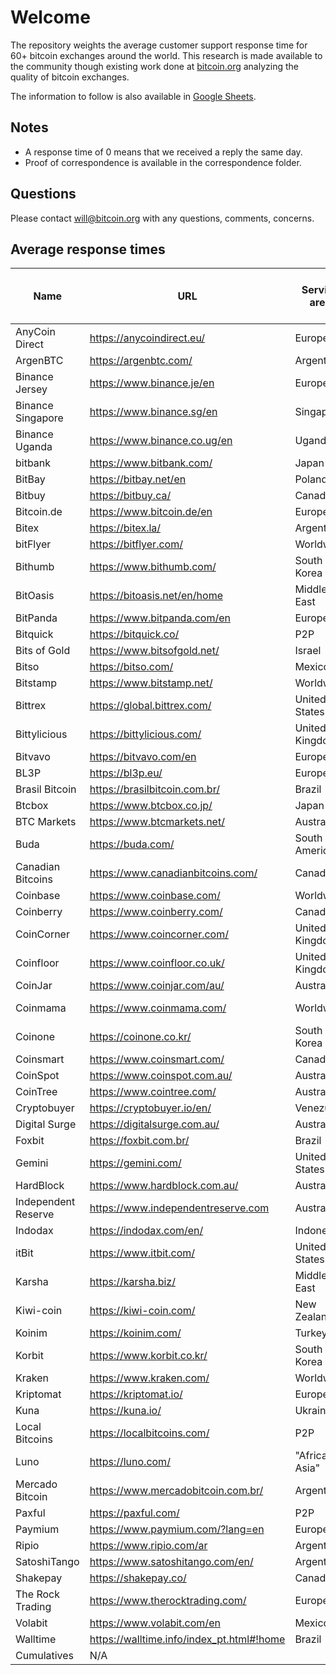 # Welcome

The repository weights the average customer support response time for 60+
bitcoin exchanges around the world. This research is made available to the
community though existing work done at [bitcoin.org](https://bitcoin.org/)
analyzing the quality of bitcoin exchanges.

The information to follow is also available in [Google Sheets](https://docs.google.com/spreadsheets/d/1k90K6aCj9MMQZjDoMbQsG5_B7MZ4YHkCg_gmtP1G_ag/edit?usp=sharing).

## Notes

+ A response time of 0 means that we received a reply the same day.
+ Proof of correspondence is available in the correspondence folder.

## Questions

Please contact [will@bitcoin.org](mailto:will@bitcoin.org) with any questions,
comments, concerns.

## Average response times


| Name                | URL                                       | Service area   | Contact                                                                  | Last contacted | Response time in days | Previous response time in days (1) | Previous response time in days (2) | Average response time in days | 
|---------------------|-------------------------------------------|----------------|--------------------------------------------------------------------------|----------------|-----------------------|------------------------------------|------------------------------------|-------------------------------| 
| AnyCoin Direct      | https://anycoindirect.eu/                 | Europe         | support@anycoindirect.eu                                                 | 6/4/2020       | 1                     |                                    |                                    | 1.00                          | 
| ArgenBTC            | https://argenbtc.com/                     | Argentina      | contacto@argenbtc.com                                                    | 6/4/2020       | 0                     |                                    |                                    | 0.00                          | 
| Binance Jersey      | https://www.binance.je/en                 | Europe         | https://support.binance.je/hc/en-us/requests/new                         | 6/4/2020       | 1                     |                                    |                                    | 1.00                          | 
| Binance Singapore   | https://www.binance.sg/en                 | Singapore      | https://binancesingapore.zendesk.com/hc/en-us/requests/new               | 6/4/2020       | 1                     |                                    |                                    | 1.00                          | 
| Binance Uganda      | https://www.binance.co.ug/en              | Uganda         | https://support.binance.co.ug/hc/en-us/requests/new                      | 6/4/2020       | 1                     |                                    |                                    | 1.00                          | 
| bitbank             | https://www.bitbank.com/                  | Japan          | support@bitbank.com                                                      | 6/4/2020       | 1                     |                                    |                                    | 1.00                          | 
| BitBay              | https://bitbay.net/en                     | Poland         | https://support.bitbay.net/en/support/home                               | 6/4/2020       | 1                     |                                    |                                    | 1.00                          | 
| Bitbuy              | https://bitbuy.ca/                        | Canada         | https://support.bitbuy.ca/hc/en-us/requests/new                          | 6/4/2020       | 1                     |                                    |                                    | 1.00                          | 
| Bitcoin.de          | https://www.bitcoin.de/en                 | Europe         | https://www.bitcoin.de/en/kontakt                                        | 6/8/2020       | 0                     |                                    |                                    | 0.00                          | 
| Bitex               | https://bitex.la/                         | Argentina      | Icon in bottom right-hand corner of page                                 | 6/8/2020       | 11                    |                                    |                                    | 11.00                         | 
| bitFlyer            | https://bitflyer.com/                     | Worldwide      | https://bitflyer.com/en-eu/contact                                       | 6/8/2020       | 0                     |                                    |                                    | 0.00                          | 
| Bithumb             | https://www.bithumb.com/                  | South Korea    | info@bithumbcorp.com                                                     | 6/8/2020       | 5                     |                                    |                                    | 5.00                          | 
| BitOasis            | https://bitoasis.net/en/home              | Middle East    | https://bitoasis.net/en/support                                          | 6/4/2020       | 1                     |                                    |                                    | 1.00                          | 
| BitPanda            | https://www.bitpanda.com/en               | Europe         | https://support.bitpanda.com/hc/en-us/requests/new                       | 6/4/2020       | 1                     |                                    |                                    | 1.00                          | 
| Bitquick            | https://bitquick.co/                      | P2P            | https://bitquick.co/contact                                              | 6/4/2020       | 1                     |                                    |                                    | 1.00                          | 
| Bits of Gold        | https://www.bitsofgold.net/               | Israel         | https://bitsofgoldhelp.freshdesk.com/en/support/tickets/new              | 6/4/2020       | 3                     |                                    |                                    | 3.00                          | 
| Bitso               | https://bitso.com/                        | Mexico         | https://help.bitso.com/en/support/tickets/new                            | 6/4/2020       | 8                     |                                    |                                    | 8.00                          | 
| Bitstamp            | https://www.bitstamp.net/                 | Worldwide      | support@bitstamp.net                                                     | 6/4/2020       | 1                     |                                    |                                    | 1.00                          | 
| Bittrex             | https://global.bittrex.com/               | United States  | https://bittrexglobal.zendesk.com/hc/en-us/requests/new                  | 6/4/2020       | 1                     |                                    |                                    | 1.00                          | 
| Bittylicious        | https://bittylicious.com/                 | United Kingdom | support@bittylicious.com                                                 | 6/4/2020       | 1                     |                                    |                                    | 1.00                          | 
| Bitvavo             | https://bitvavo.com/en                    | Europe         | https://support.bitvavo.com/l/en                                         | 6/4/2020       | 1                     |                                    |                                    | 1.00                          | 
| BL3P                | https://bl3p.eu/                          | Europe         | contact@bl3p.eu                                                          | 6/4/2020       | 1                     |                                    |                                    | 1.00                          | 
| Brasil Bitcoin      | https://brasilbitcoin.com.br/             | Brazil         | suporte@brasilbitcoin.com.br                                             | 6/4/2020       | 1                     |                                    |                                    | 1.00                          | 
| Btcbox              | https://www.btcbox.co.jp/                 | Japan          | https://support.btcbox.co.jp/hc/en-us/requests/new                       | 6/4/2020       | 1                     |                                    |                                    | 1.00                          | 
| BTC Markets         | https://www.btcmarkets.net/               | Australia      | https://support.btcmarkets.net/hc/en-us/requests/new                     | Pending        | N/A                   |                                    |                                    | N/A                           | 
| Buda                | https://buda.com/                         | South America  | Icon in bottom right-hand corner of page                                 | 6/8/2020       | 0                     |                                    |                                    | 0.00                          | 
| Canadian Bitcoins   | https://www.canadianbitcoins.com/         | Canada         | info@canadianbitcoins.com                                                | 6/5/2020       | 0                     |                                    |                                    | 0.00                          | 
| Coinbase            | https://www.coinbase.com/                 | Worldwide      | https://help.coinbase.com/en/contact-us                                  | 6/8/2020       | 0                     |                                    |                                    | N/A                           | 
| Coinberry           | https://www.coinberry.com/                | Canada         | https://help.coinberry.com/s/                                            | 6/5/2020       | 0                     |                                    |                                    | N/A                           | 
| CoinCorner          | https://www.coincorner.com/               | United Kingdom | https://www.coincorner.com/ContactUs                                     | 6/5/2020       | 0                     |                                    |                                    | 0.00                          | 
| Coinfloor           | https://www.coinfloor.co.uk/              | United Kingdom | support@coinfloor.co.uk                                                  | 6/5/2020       | 4                     |                                    |                                    | 4.00                          | 
| CoinJar             | https://www.coinjar.com/au/               | Australia      | https://support.coinjar.com/hc/en-us/requests/new                        | 6/5/2020       | 3                     |                                    |                                    | 3.00                          | 
| Coinmama            | https://www.coinmama.com/                 | Worldwide      | https://support.coinmama.com/hc/en-us/requests/new?ticket_form_id=190869 | 6/5/2020       | 0                     |                                    |                                    | 0.00                          | 
| Coinone             | https://coinone.co.kr/                    | South Korea    | support@coinone.co.kr                                                    | 6/8/2020       | 2                     |                                    |                                    | 2.00                          | 
| Coinsmart           | https://www.coinsmart.com/                | Canada         | https://www.coinsmart.com/contact-us/                                    | 6/5/2020       | 0                     |                                    |                                    | 0.00                          | 
| CoinSpot            | https://www.coinspot.com.au/              | Australia      | https://coinspot.zendesk.com/hc/en-us/requests/new                       | 6/5/2020       | 1                     |                                    |                                    | 1.00                          | 
| CoinTree            | https://www.cointree.com/                 | Australia      | https://support.cointree.com/hc/en-us/requests                           | 6/8/2020       | 2                     |                                    |                                    | 2.00                          | 
| Cryptobuyer         | https://cryptobuyer.io/en/                | Venezuela      | https://cryptobuyer.io/en/                                               | 6/5/2020       | 2                     |                                    |                                    | 2.00                          | 
| Digital Surge       | https://digitalsurge.com.au/              | Australia      | contact@digitalsurge.com.au                                              | 6/6/2020       | 1                     |                                    |                                    | 1.00                          | 
| Foxbit              | https://foxbit.com.br/                    | Brazil         | https://faq.foxbit.com.br/hc/pt-br/requests/new                          | 6/6/2020       | 2                     |                                    |                                    | 2.00                          | 
| Gemini              | https://gemini.com/                       | United States  | support@gemini.com                                                       | 6/6/2020       | 0                     |                                    |                                    | 0.00                          | 
| HardBlock           | https://www.hardblock.com.au/             | Australia      | support@hardblock.com.au                                                 | 6/6/2020       | 1                     |                                    |                                    | 1.00                          | 
| Independent Reserve | https://www.independentreserve.com        | Australia      | support@independentreserve.com                                           | 6/6/2020       | 0                     |                                    |                                    | 0.00                          | 
| Indodax             | https://indodax.com/en/                   | Indonesia      | support@indodax.com                                                      | 6/6/2020       | 0                     |                                    |                                    | 0.00                          | 
| itBit               | https://www.itbit.com/                    | United States  | https://help.paxos.com/hc/en-us/requests/new                             | 6/6/2020       | 2                     |                                    |                                    | 2.00                          | 
| Karsha              | https://karsha.biz/                       | Middle East    | support@karsha.biz                                                       | 6/6/2020       | 0                     |                                    |                                    | 0.00                          | 
| Kiwi-coin           | https://kiwi-coin.com/                    | New Zealand    | info@kiwi-coin.com                                                       | 6/6/2020       | 1                     |                                    |                                    | 1.00                          | 
| Koinim              | https://koinim.com/                       | Turkey         | destek@koinim.com                                                        | 6/6/2020       | 0                     |                                    |                                    | 0.00                          | 
| Korbit              | https://www.korbit.co.kr/                 | South Korea    | info@korbit.co.kr                                                        | 6/6/2020       | 2                     |                                    |                                    | 2.00                          | 
| Kraken              | https://www.kraken.com/                   | Worldwide      | https://support.kraken.com/hc/en-us/requests/new                         | 6/8/2020       | 0                     |                                    |                                    | 0.00                          | 
| Kriptomat           | https://kriptomat.io/                     | Europe         | support@kriptomat.io                                                     | 6/6/2020       | 0                     |                                    |                                    | 0.00                          | 
| Kuna                | https://kuna.io/                          | Ukraine        | support@kuna.io                                                          | 6/6/2020       | 0                     |                                    |                                    | 0.00                          | 
| Local Bitcoins      | https://localbitcoins.com/                | P2P            | https://localbitcoins.com/support/request/#other                         | 6/6/2020       | 3                     |                                    |                                    | 3.00                          | 
| Luno                | https://luno.com/                         | "Africa, Asia" | https://www.luno.com/help/en/tickets/new                                 | 6/6/2020       | 5                     |                                    |                                    | 5.00                          | 
| Mercado Bitcoin     | https://www.mercadobitcoin.com.br/        | Argentina      | https://suporte.mercadobitcoin.com.br/hc/pt-br/requests/new              | 6/8/2020       | 0                     |                                    |                                    | 0.00                          | 
| Paxful              | https://paxful.com/                       | P2P            | Icon in bottom right-hand corner of page                                 | 6/6/2020       | 1                     |                                    |                                    | 1.00                          | 
| Paymium             | https://www.paymium.com/?lang=en          | Europe         | support@paymium.com                                                      | 6/6/2020       | 2                     |                                    |                                    | 2.00                          | 
| Ripio               | https://www.ripio.com/ar                  | Argentina      | Icon in bottom right-hand corner of page                                 | 6/8/2020       | 11                    |                                    |                                    | 11.00                         | 
| SatoshiTango        | https://www.satoshitango.com/en/          | Argentina      | support@satoshitango.com                                                 | 6/6/2020       | 6                     |                                    |                                    | 6.00                          | 
| Shakepay            | https://shakepay.co/                      | Canada         | Icon in bottom right-hand corner of page                                 | 6/8/2020       | 0                     |                                    |                                    | 0.00                          | 
| The Rock Trading    | https://www.therocktrading.com/           | Europe         | support@therocktrading.com                                               | 6/6/2020       | 0                     |                                    |                                    | 0.00                          | 
| Volabit             | https://www.volabit.com/en                | Mexico         | Icon in bottom right-hand corner of page                                 | 6/8/2020       | 4                     |                                    |                                    | 4.00                          | 
| Walltime            | https://walltime.info/index_pt.html#!home | Brazil         | sos@walltime.info                                                        | 6/6/2020       | 2                     |                                    |                                    | 2.00                          | 
| Cumulatives         | N/A                                       |                | N/A                                                                      | N/A            | 1.63                  | N/A                                | N/A                                | 1.68                          | 

